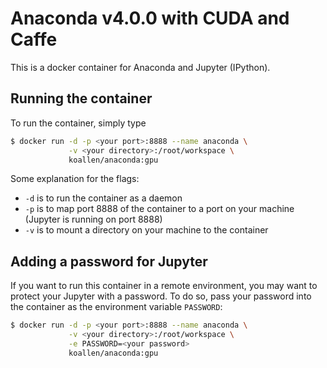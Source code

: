 # Anaconda v4.0.0 with CUDA and Caffe

This is a docker container for Anaconda and Jupyter (IPython).

## Running the container
To run the container, simply type
```bash
$ docker run -d -p <your port>:8888 --name anaconda \
             -v <your directory>:/root/workspace \
             koallen/anaconda:gpu
```
Some explanation for the flags:
- `-d` is to run the container as a daemon
- `-p` is to map port 8888 of the container to a port on your machine (Jupyter is running on port 8888)
- `-v` is to mount a directory on your machine to the container

## Adding a password for Jupyter
If you want to run this container in a remote environment, you may want to protect your
Jupyter with a password. To do so, pass your password into the container as the environment
variable `PASSWORD`:
```bash
$ docker run -d -p <your port>:8888 --name anaconda \
             -v <your directory>:/root/workspace \
             -e PASSWORD=<your password>
             koallen/anaconda:gpu
```
